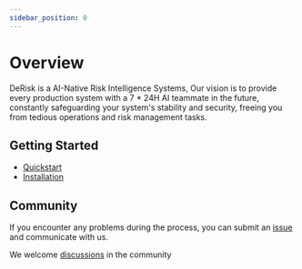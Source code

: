 ```yaml
---
sidebar_position: 0
---
```


# Overview

DeRisk is a AI-Native Risk Intelligence Systems, Our vision is to provide every production system with a 7 * 24H AI teammate in the future, constantly safeguarding your system's stability and security, freeing you from tedious operations and risk management tasks.

## Getting Started

 - [Quickstart](./quickstart.md)
 - [Installation](./installation/sourcecode.md)


## Community
If you encounter any problems during the process, you can submit an [issue](https://github.com/derisk-ai/derisk/issues) and communicate with us.

We welcome [discussions](https://github.com/orgs/derisk-ai/discussions) in the community

